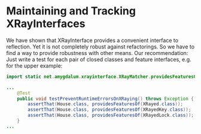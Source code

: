 Maintaining and Tracking XRayInterfaces
=======================================
We have shown that XRayInterface provides a convenient interface to reflection. Yet it is not completely robust against refactorings. So we have to find a way to provide robustness with other means. Our recommendation: Just write a test for each pair of closed classes and feature interfaces, e.g. for the upper example:
  
```Java
import static net.amygdalum.xrayinterface.XRayMatcher.providesFeaturesOf;

...
	@Test
	public void testPreventRuntimeErrorsOnXRaying() throws Exception {
		assertThat(House.class, providesFeaturesOf(XRayed.class));
		assertThat(House.class, providesFeaturesOf(XRayedKey.class));
		assertThat(House.class, providesFeaturesOf(XRayedLock.class));
	}
...
```	
